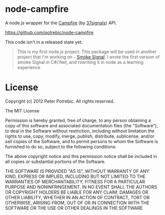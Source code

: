 # **node-campfire** #

A node.js wrapper for the [Campfire](http://www.campfirenow.com) (by [37signals](http://37signals.com/)) API.

https://github.com/potrebic/node-campfire

This code isn't in a released state yet.

>This is my first node.js project. This package will be used in another project that I'm working on - [Smoke Signal](https://github.com/potrebic/smokesignal). I wrote the first version of smoke Signal in C#/.Net, and rewriting it in node as a learning experience




# **License** #
Copyright (c) 2012 Peter Potrebic. All rights reserved.

The MIT License

Permission is hereby granted, free of charge, to any person obtaining a copy
of this software and associated documentation files (the "Software"), to deal
in the Software without restriction, including without limitation the rights
to use, copy, modify, merge, publish, distribute, sublicense, and/or sell
copies of the Software, and to permit persons to whom the Software is
furnished to do so, subject to the following conditions:

The above copyright notice and this permission notice shall be included in
all copies or substantial portions of the Software.

THE SOFTWARE IS PROVIDED "AS IS", WITHOUT WARRANTY OF ANY KIND, EXPRESS OR
IMPLIED, INCLUDING BUT NOT LIMITED TO THE WARRANTIES OF MERCHANTABILITY,
FITNESS FOR A PARTICULAR PURPOSE AND NONINFRINGEMENT. IN NO EVENT SHALL THE
AUTHORS OR COPYRIGHT HOLDERS BE LIABLE FOR ANY CLAIM, DAMAGES OR OTHER
LIABILITY, WHETHER IN AN ACTION OF CONTRACT, TORT OR OTHERWISE, ARISING FROM,
OUT OF OR IN CONNECTION WITH THE SOFTWARE OR THE USE OR OTHER DEALINGS IN
THE SOFTWARE
